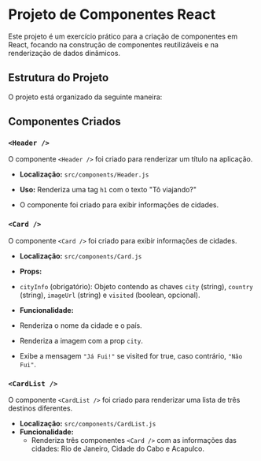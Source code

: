 # Projeto de Componentes React

Este projeto é um exercício prático para a criação de componentes em React, focando na construção de componentes reutilizáveis e na renderização de dados dinâmicos.

## Estrutura do Projeto

O projeto está organizado da seguinte maneira:


## Componentes Criados

### `<Header />`

O componente `<Header />` foi criado para renderizar um título na aplicação.

- **Localização:** `src/components/Header.js`
- **Uso:** Renderiza uma tag `h1` com o texto "Tô viajando?"

- O componente <Card /> foi criado para exibir informações de cidades.

### `<Card />`

O componente `<Card />` foi criado para exibir informações de cidades.

- **Localização:** `src/components/Card.js`

- **Props:**
 - `cityInfo` (obrigatório): Objeto contendo as chaves `city` (string), `country` (string), `imageUrl` (string) e `visited` (boolean, opcional).

- **Funcionalidade:**
 - Renderiza o nome da cidade e o país.
 - Renderiza a imagem com a prop `city`.
 - Exibe a mensagem `"Já Fui!"` se visited for true, caso contrário, `"Não Fui"`.

### `<CardList />`

O componente `<CardList />` foi criado para renderizar uma lista de três destinos diferentes.

- **Localização:** `src/components/CardList.js`
- **Funcionalidade:**
  - Renderiza três componentes `<Card />` com as informações das cidades: Rio de Janeiro, Cidade do Cabo e Acapulco. 
